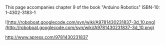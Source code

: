 This page accompanies chapter 9 of the book "Arduino Robotics" ISBN-10: 1-4302-3183-1


![http://roboboat.googlecode.com/svn/wiki/A9781430231837-3d_10.png](http://roboboat.googlecode.com/svn/wiki/A9781430231837-3d_10.png)

http://www.apress.com/9781430231837





